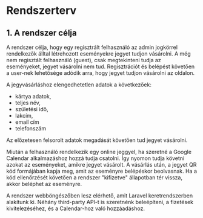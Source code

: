 # Rendszerterv
## 1. A rendszer célja

A rendszer célja, hogy egy regisztrált felhasználó az admin jogkörrel rendelkezők álltal létrehozott eseményekre jegyet tudjon vásárolni. 
A még nem regisztált felhasználó (guest), csak megtekinteni tudja az eseményeket, jegyet vásárolni nem tud.
Regisztrációt és belépést követően a user-nek lehetősége adódik arra, hogy jegyet tudjon vásárolni az oldalon.

A jegyvásárláshoz elengedhetetlen adatok a következőek: 
- kártya adatok,
- teljes név,
- születési idő,
- lakcím, 
- email cím
- telefonszám

Az előzetesen felsorolt adatok megadását követően tud jegyet vásárolni.

Miután a felhasználó rendelkezik egy online jeggyel, ha szeretné a Google Calendar alkalmazáshoz hozzá tudja csatolni. Így nyomon tudja követni azokat az eseményeket,
amikre jegyet vásárolt.
A vásárlás után, a jegyet QR kód formájában kapja meg, amit az eseményre belépéskor beolvasnak. Ha a kód ellenőrzését követően a rendszer "kifizetve" állapotban tér vissza, akkor beléphet az eseményre.

A rendszer webböngészőben lesz elérhető, amit Laravel keretrendszerben alakítunk ki.
Néhány third-party API-t is szeretnénk beleépíteni, a fizetések kivitelezéséhez, és a Calendar-hoz való hozzáadáshoz.
